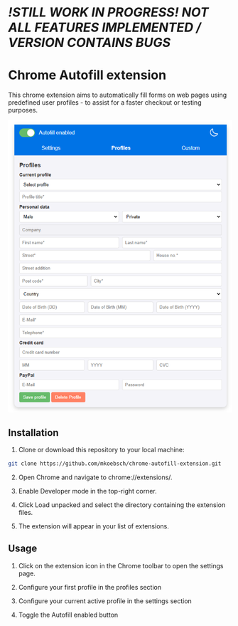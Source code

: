 # *!STILL WORK IN PROGRESS! NOT ALL FEATURES IMPLEMENTED / VERSION CONTAINS BUGS*

# Chrome Autofill extension

This chrome extension aims to automatically fill forms on web pages using predefined user profiles - to assist for a faster checkout or testing purposes.

![Screenshot](./screenshot.png)

## Installation

1. Clone or download this repository to your local machine:
```bash
git clone https://github.com/mkoebsch/chrome-autofill-extension.git
```

2. Open Chrome and navigate to chrome://extensions/.

3. Enable Developer mode in the top-right corner.

4. Click Load unpacked and select the directory containing the extension files.

5. The extension will appear in your list of extensions.

## Usage

1. Click on the extension icon in the Chrome toolbar to open the settings page.

2. Configure your first profile in the profiles section

3. Configure your current active profile in the settings section

4. Toggle the Autofill enabled button